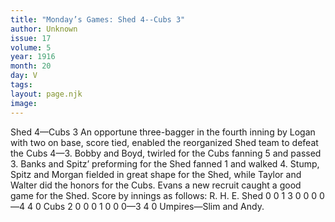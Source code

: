 ```yaml
---
title: "Monday’s Games: Shed 4--Cubs 3"
author: Unknown
issue: 17
volume: 5
year: 1916
month: 20
day: V
tags:
layout: page.njk
image:
---
```

Shed 4—Cubs 3      An opportune three-bagger in the fourth inning by Logan with two on base, score tied, enabled the reorganized Shed team to defeat the Cubs 4—3.   Bobby and Boyd, twirled for the Cubs fanning 5 and passed 3.   Banks and Spitz’ preforming for the Shed fanned 1 and walked 4.   Stump, Spitz and Morgan fielded in great shape for the Shed, while Taylor and Walter did the honors for the Cubs.   Evans a new recruit caught a good game for the Shed.   Score by innings as follows:   R. H. E. Shed 0 0 1 3 0 0 0 0—4 4 0 Cubs 2 0 0 0 1 0 0 0—3 4 0   Umpires—Slim and Andy.    


